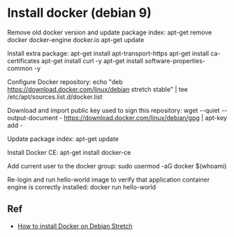 # Install docker (debian 9)

Remove old docker version and update package index:
	apt-get remove docker docker-engine docker.io
	apt-get update
	
Install extra package:
	apt-get install apt-transport-https 
	apt-get install ca-certificates
	apt-get install	curl -y
	apt-get install	software-properties-common -y
	
Configure Docker repository:
	echo "deb https://download.docker.com/linux/debian stretch stable" | tee /etc/apt/sources.list.d/docker.list
	
Download and import public key used to sign this repository:
	wget --quiet --output-document - https://download.docker.com/linux/debian/gpg  | apt-key add -
	
Update package index:
	apt-get update
	
Install Docker CE:
	apt-get install docker-ce
	
Add current user to the docker group:
	sudo usermod -aG docker $(whoami)

Re-login and run hello-world image to verify that application container engine is correctly installed:
	docker run hello-world

## Ref
- [How to install Docker on Debian Stretch](https://blog.sleeplessbeastie.eu/2018/03/30/how-to-install-docker-on-debian-stretch/)